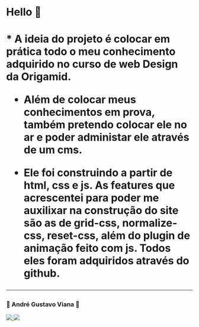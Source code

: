 <h1> Hello 👋 <h1/>
  * A ideia do projeto é colocar em prática todo o meu conhecimento adquirido no curso de web 
  Design da Origamid.
  
  * Além de colocar meus conhecimentos em prova, também pretendo colocar ele no ar e poder administar ele através de um cms.
 
  * Ele foi construindo a partir de html, css e js. As features que acrescentei para poder me auxilixar na construção do site são as de grid-css, normalize-css, reset-css,           além do plugin de animação feito com js. Todos eles foram adquiridos através do github.<br/>
<hr/>
<h3>👦  André Gustavo Viana  👦</h3> 
<a href="https://www.instagram.com/andre_gust_viana/">
<img src="https://img.shields.io/badge/Instagram-E4405F?style=for-the-badge&logo=instagram&logoColor=white" />
</a>
<a href="https://www.facebook.com/andre.dapper.121">
<img src="https://img.shields.io/badge/Facebook-1877F2?style=for-the-badge&logo=facebook&logoColor=white" />
</a>
